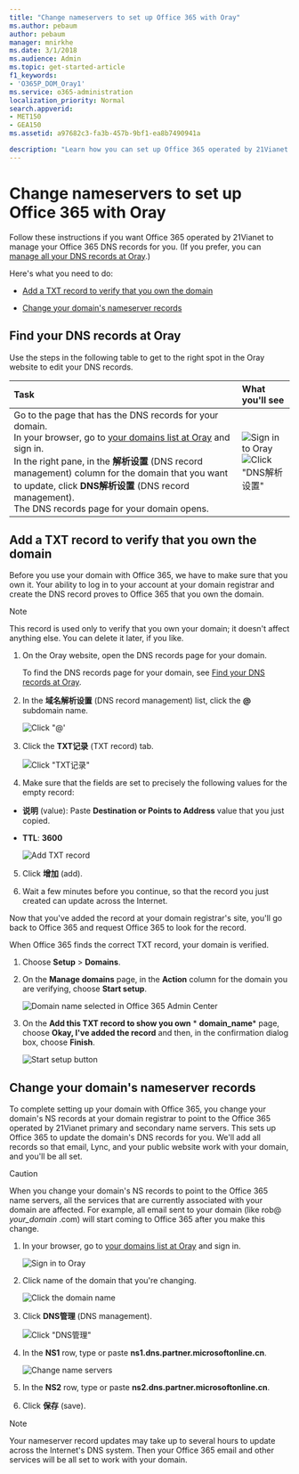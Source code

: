 ```yaml
---
title: "Change nameservers to set up Office 365 with Oray"
ms.author: pebaum
author: pebaum
manager: mnirkhe
ms.date: 3/1/2018
ms.audience: Admin
ms.topic: get-started-article
f1_keywords:
- 'O365P_DOM_Oray1'
ms.service: o365-administration
localization_priority: Normal
search.appverid:
- MET150
- GEA150
ms.assetid: a97682c3-fa3b-457b-9bf1-ea8b7490941a

description: "Learn how you can set up Office 365 operated by 21Vianet to manage your DNS records, when Oray is the DNS hosting provider."
---
```


# Change nameservers to set up Office 365 with Oray

Follow these instructions if you want Office 365 operated by 21Vianet to manage your Office 365 DNS records for you. (If you prefer, you can [manage all your DNS records at Oray](create-dns-records-at-oray.md).)
  
Here's what you need to do:
  
- [Add a TXT record to verify that you own the domain](change-nameservers-at-oray.md#BKMK_add_a_record)
    
- [Change your domain's nameserver records](change-nameservers-at-oray.md#BKMK_change_your_domain_s_1)
    
## Find your DNS records at Oray
<a name="BKMK_find_your_dns"> </a>

Use the steps in the following table to get to the right spot in the Oray website to edit your DNS records.
  
|**Task**|**What you'll see**|
|:-----|:-----|
| Go to the page that has the DNS records for your domain.  <br/>  In your browser, go to [your domains list at Oray](https://console.oray.com/domain/root) and sign in.  <br/>  In the right pane, in the **解析设置** (DNS record management) column for the domain that you want to update, click **DNS解析设置** (DNS record management).  <br/>  The DNS records page for your domain opens.  <br/> |![Sign in to Oray](../media/b55798c7-e143-454f-a3d3-7fd8733cba46.png)           <br/> ![Click "DNS解析设置"](../media/90257c23-ac07-4fab-83e7-7ae96693f667.png)           <br/> |
   
## Add a TXT record to verify that you own the domain
<a name="BKMK_add_a_record"> </a>

Before you use your domain with Office 365, we have to make sure that you own it. Your ability to log in to your account at your domain registrar and create the DNS record proves to Office 365 that you own the domain.
  
> [!NOTE]
> This record is used only to verify that you own your domain; it doesn't affect anything else. You can delete it later, if you like. 
  
1. On the Oray website, open the DNS records page for your domain. 
    
    To find the DNS records page for your domain, see [Find your DNS records at Oray](change-nameservers-at-oray.md#BKMK_find_your_dns).
    
2. In the **域名解析设置** (DNS record management) list, click the **@** subdomain name. 
    
    ![Click "@'](../media/4deba23f-034c-42dc-8cae-29009e6229d9.png)
  
3. Click the **TXT记录** (TXT record) tab. 
    
    ![Click "TXT记录"](../media/85379c31-da07-4dc5-ac4e-0e6cb9a99957.png)
  
4. Make sure that the fields are set to precisely the following values for the empty record:
    
  - **说明** (value): Paste **Destination or Points to Address** value that you just copied. 
    
  - **TTL**: **3600**
    
    ![Add TXT record](../media/5681f501-bccd-4b3d-8e5b-55272b01b833.png)
  
5. Click **增加** (add). 
    
6. Wait a few minutes before you continue, so that the record you just created can update across the Internet.
    
Now that you've added the record at your domain registrar's site, you'll go back to Office 365 and request Office 365 to look for the record.
  
When Office 365 finds the correct TXT record, your domain is verified.
  
1. Choose **Setup** \> **Domains**.
    
2. On the **Manage domains** page, in the **Action** column for the domain you are verifying, choose **Start setup**.
    
    ![Domain name selected in Office 365 Admin Center](../media/c61204f1-a025-448b-a2a1-c4d7abee7a06.png)
  
3. On the **Add this TXT record to show you own** * **domain_name*** page, choose **Okay, I've added the record** and then, in the confirmation dialog box, choose **Finish**.
    
    ![Start setup button](../media/5f6578af-ae32-49e8-b283-ec2d080420da.png)
  
## Change your domain's nameserver records
<a name="BKMK_change_your_domain_s_1"> </a>

To complete setting up your domain with Office 365, you change your domain's NS records at your domain registrar to point to the Office 365 operated by 21Vianet primary and secondary name servers. This sets up Office 365 to update the domain's DNS records for you. We'll add all records so that email, Lync, and your public website work with your domain, and you'll be all set.
  
> [!CAUTION]
> When you change your domain's NS records to point to the Office 365 name servers, all the services that are currently associated with your domain are affected. For example, all email sent to your domain (like rob@ *your_domain*  .com) will start coming to Office 365 after you make this change. 
  
1. In your browser, go to [your domains list at Oray](https://console.oray.com/domain/root) and sign in. 
    
    ![Sign in to Oray](../media/b55798c7-e143-454f-a3d3-7fd8733cba46.png)
  
2. Click name of the domain that you're changing.
    
    ![Click the domain name](../media/66511199-21a4-4e45-ae0b-7a114560c13b.png)
  
3. Click **DNS管理** (DNS management). 
    
    ![Click "DNS管理"](../media/c6f4431d-1585-4b58-9998-c7feff929ec7.png)
  
4. In the **NS1** row, type or paste **ns1.dns.partner.microsoftonline.cn**. 
    
    ![Change name servers](../media/6a727037-5665-4fd9-af68-435f2dcaed75.png)
  
5. In the **NS2** row, type or paste **ns2.dns.partner.microsoftonline.cn**. 
    
6. Click **保存** (save). 
    
> [!NOTE]
> Your nameserver record updates may take up to several hours to update across the Internet's DNS system. Then your Office 365 email and other services will be all set to work with your domain. 
  

